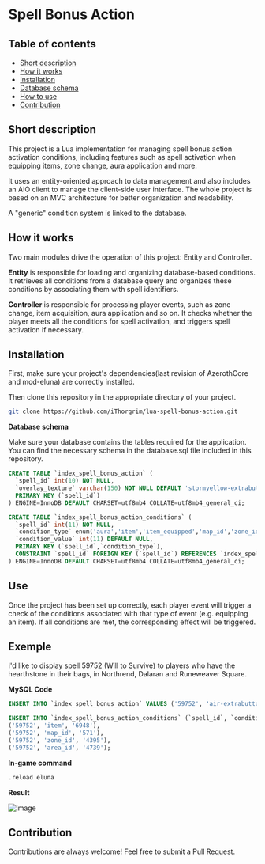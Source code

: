 # Spell Bonus Action

## Table of contents
- [Short description](https://github.com/iThorgrim/lua-spell-bonus-action/tree/main#short-description)
- [How it works](https://github.com/iThorgrim/lua-spell-bonus-action/tree/main#how-it-works)
- [Installation](https://github.com/iThorgrim/lua-spell-bonus-action/tree/main#installation)
- [Database schema](https://github.com/iThorgrim/lua-spell-bonus-actions/tree/main#database-schema)
- [How to use](https://github.com/iThorgrim/lua-spell-bonus-action/tree/main#how-to-use)
- [Contribution](https://github.com/iThorgrim/lua-spell-bonus-action/tree/main#contribution)

## Short description
This project is a Lua implementation for managing spell bonus action activation conditions, including features such as spell activation when equipping items, zone change, aura application and more.

It uses an entity-oriented approach to data management and also includes an AIO client to manage the client-side user interface. The whole project is based on an MVC architecture for better organization and readability.

A "generic" condition system is linked to the database.

## How it works
Two main modules drive the operation of this project: Entity and Controller.

**Entity** is responsible for loading and organizing database-based conditions. It retrieves all conditions from a database query and organizes these conditions by associating them with spell identifiers.

**Controller** is responsible for processing player events, such as zone change, item acquisition, aura application and so on. It checks whether the player meets all the conditions for spell activation, and triggers spell activation if necessary.

## Installation
First, make sure your project's dependencies(last revision of AzerothCore and mod-eluna) are correctly installed.

Then clone this repository in the appropriate directory of your project.
```bash
git clone https://github.com/iThorgrim/lua-spell-bonus-action.git
```

**Database schema**

Make sure your database contains the tables required for the application. You can find the necessary schema in the database.sql file included in this repository.

```sql
CREATE TABLE `index_spell_bonus_action` (
  `spell_id` int(10) NOT NULL,
  `overlay_texture` varchar(150) NOT NULL DEFAULT 'stormyellow-extrabutton',
  PRIMARY KEY (`spell_id`)
) ENGINE=InnoDB DEFAULT CHARSET=utf8mb4 COLLATE=utf8mb4_general_ci;

CREATE TABLE `index_spell_bonus_action_conditions` (
  `spell_id` int(11) NOT NULL,
  `condition_type` enum('aura','item','item_equipped','map_id','zone_id','area_id','active_event','min_level','class','race','phase_mask','quest_rewarded','quest_incomplete','min_hp_pct','max_hp_pct') NOT NULL,
  `condition_value` int(11) DEFAULT NULL,
  PRIMARY KEY (`spell_id`,`condition_type`),
  CONSTRAINT `spell_id` FOREIGN KEY (`spell_id`) REFERENCES `index_spell_bonus_action` (`spell_id`) ON DELETE CASCADE ON UPDATE CASCADE
) ENGINE=InnoDB DEFAULT CHARSET=utf8mb4 COLLATE=utf8mb4_general_ci;
```

## Use
Once the project has been set up correctly, each player event will trigger a check of the conditions associated with that type of event (e.g. equipping an item). If all conditions are met, the corresponding effect will be triggered.

## Exemple
I'd like to display spell 59752 (Will to Survive) to players who have the hearthstone in their bags, in Northrend, Dalaran and Runeweaver Square.

**MySQL Code**
```sql
INSERT INTO `index_spell_bonus_action` VALUES ('59752', 'air-extrabutton');

INSERT INTO `index_spell_bonus_action_conditions` (`spell_id`, `condition_type`, `condition_value`) VALUES
('59752', 'item', '6948'),
('59752', 'map_id', '571'),
('59752', 'zone_id', '4395'),
('59752', 'area_id', '4739');
```

**In-game command**
```bash
.reload eluna
```

**Result**

![image](https://github.com/iThorgrim/lua-overlay-spells/assets/125808072/ca18b050-c444-40fd-a0f6-dae72bff3501)

## Contribution
Contributions are always welcome! Feel free to submit a Pull Request.
